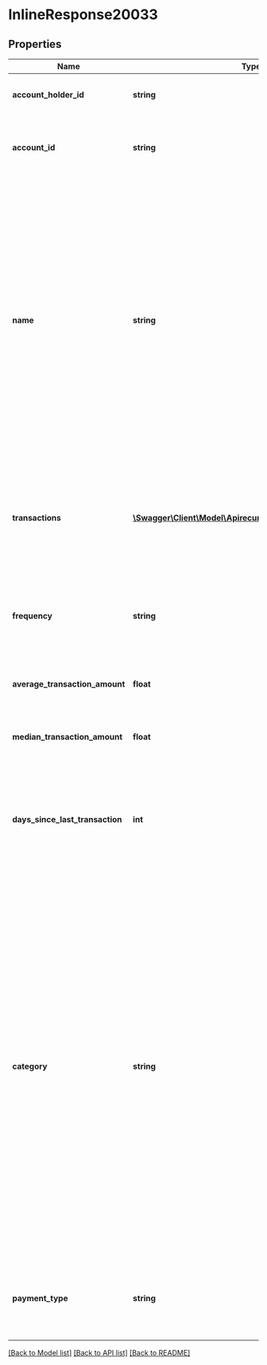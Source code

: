 # InlineResponse20033

## Properties
Name | Type | Description | Notes
------------ | ------------- | ------------- | -------------
**account_holder_id** | **string** | The unique ID you provided for the account holder. | 
**account_id** | **string** | The unique ID you provided for the account where the transaction occurred. | 
**name** | **string** | The name for the recurring expense.  ℹ️ **Note**: This information is taken from the description section of a transaction and then normalized to provide you with an easy-to-read name. As such, sometimes the name will reflect the merchant the payment is made to (for example, Netflix.com), while for other recurring expenses, this could be something like \&quot;Monthly payment to John\&quot;. | 
**transactions** | [**\Swagger\Client\Model\ApirecurringexpensesTransactions[]**](ApirecurringexpensesTransactions.md) | An array of minified transaction objects used to evaluate the recurring expense. If no transactions were found, we return an empty array. | 
**frequency** | **string** | The frequency at which this recurring expense occurs.   ℹ️ **Note:** Belvo only identifies &#x60;MONTHLY&#x60; frequencies. | [default to 'MONTHLY']
**average_transaction_amount** | **float** | The average transaction amount of the recurring expense. | 
**median_transaction_amount** | **float** | The median transaction amount of the recurring expense. | 
**days_since_last_transaction** | **int** | Number of days since the last recurring expense occurred.  Based on the frequency, you can infer how many days until the next charge will occur. | 
**category** | **string** | The transaction category for the recurring expense. For more information on the available categories, please see our [Transaction categorization documentation](https://developers.belvo.com/docs/banking#categorizing-transactions).  - &#x60;Online Platforms &amp; Leisure&#x60; (Netflix, Spotify, Gym Memberships) - &#x60;Bills &amp; Utilities&#x60; (electricity, telephone, internet) - &#x60;Credits &amp; Loans&#x60; (credit card cash advances, student loan, watercraft lease) - &#x60;Insurance&#x60; (home, car, and health &amp; life insurance) - &#x60;Transport &amp; Travel&#x60; (Uber trip, airbnb, parking) - &#x60;Taxes&#x60; (service fee, donation, court taxes) | 
**payment_type** | **string** | The type of recurring expense. We return one of the following values:    - &#x60;SUBSCRIPTION&#x60;   - &#x60;REGULAR&#x60; | 

[[Back to Model list]](../../README.md#documentation-for-models) [[Back to API list]](../../README.md#documentation-for-api-endpoints) [[Back to README]](../../README.md)

